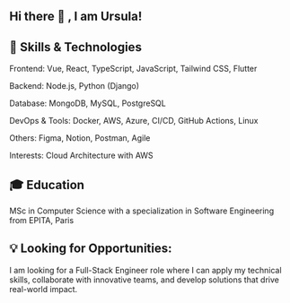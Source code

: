 ## Hi there 👋 , I am Ursula!

## 🚀 Skills & Technologies

Frontend: Vue, React, TypeScript, JavaScript, Tailwind CSS, Flutter

Backend: Node.js, Python (Django)

Database: MongoDB, MySQL, PostgreSQL

DevOps & Tools: Docker, AWS, Azure, CI/CD, GitHub Actions, Linux

Others: Figma, Notion, Postman, Agile

Interests: Cloud Architecture with AWS

## 🎓 Education
MSc in Computer Science with a specialization in Software Engineering from EPITA, Paris

## 💡 Looking for Opportunities:

I am looking for a Full-Stack Engineer role where I can apply my technical skills, collaborate with innovative teams, and develop solutions that drive real-world impact.


